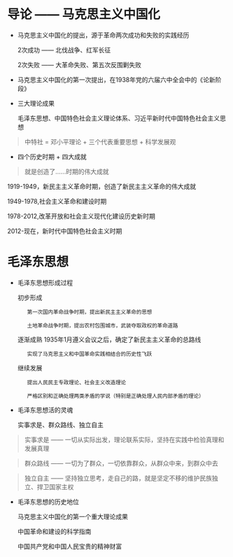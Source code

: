 # 导论 —— 马克思主义中国化

- 马克思主义中国化的提出，源于革命两次成功和失败的实践经历

  2次成功 —— 北伐战争、红军长征
  
  2次失败 —— 大革命失败、第五次反围剿失败
  
- 马克思主义中国化的第一次提出，在1938年党的六届六中全会中的《论新阶段》

- 三大理论成果

  毛泽东思想、中国特色社会主义理论体系、习近平新时代中国特色社会主义思想
  
> 中特社 = 邓小平理论 + 三个代表重要思想 + 科学发展观
  
- 四个历史时期 + 四大成就

>  就是创造了……时期的伟大成就

  1919-1949，新民主主义革命时期，创造了新民主主义革命的伟大成就
  
  1949-1978,社会主义革命和建设时期
  
  1978-2012,改革开放和社会主义现代化建设历史新时期
  
  2012-现在，新时代中国特色社会主义时期
  
# 毛泽东思想

- 毛泽东思想形成过程

  初步形成
         
         第一次国内革命战争时期，提出新民主主义革命的思想
  
         土地革命战争时期，提出农村包围城市，武装夺取政权的革命道路
         
  逐渐成熟
         1935年1月遵义会议之后，确定了新民主主义革命的总路线
         
         实现了马克思主义和中国革命实践相结合的历史性飞跃
         
  继续发展
         
         提出人民民主专政理论、社会主义改造理论
         
         严格区别和正确处理两类矛盾的学说（特别是正确处理人民内部矛盾的理论）
         
- 毛泽东思想活的灵魂

  实事求是、群众路线、独立自主
  
> 实事求是 —— 一切从实际出发，理论联系实际，坚持在实践中检验真理和发展真理

> 群众路线 —— 一切为了群众，一切依靠群众，从群众中来，到群众中去

> 独立自主 —— 坚持独立思考，走自己的路，就是坚定不移的维护民族独立、捍卫国家主权

- 毛泽东思想的历史地位

  马克思主义中国化的第一个重大理论成果
  
  中国革命和建设的科学指南
  
  中国共产党和中国人民宝贵的精神财富
